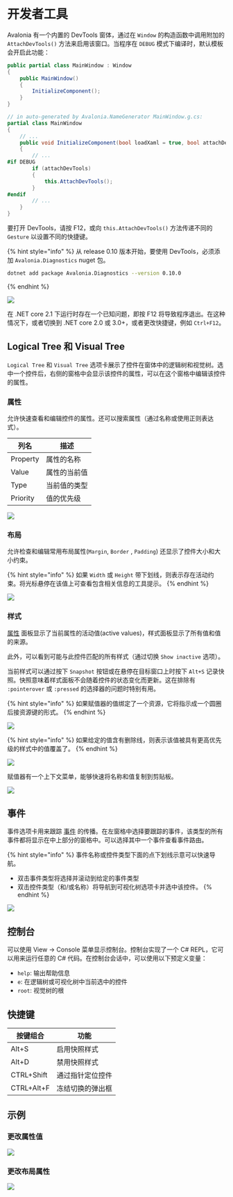 # 开发者工具

Avalonia 有一个内置的 DevTools 窗体，通过在 `Window` 的构造函数中调用附加的 `AttachDevTools()` 方法来启用该窗口。当程序在 `DEBUG` 模式下编译时，默认模板会开启此功能：

```csharp
public partial class MainWindow : Window
{
    public MainWindow()
    {
        InitializeComponent();
    }
}

// in auto-generated by Avalonia.NameGenerator MainWindow.g.cs:
partial class MainWindow
{
    // ...
    public void InitializeComponent(bool loadXaml = true, bool attachDevTools = true)
    {
        // ...
#if DEBUG
        if (attachDevTools)
        {
            this.AttachDevTools();
        }
#endif
        // ...
    }
}
```

要打开 DevTools，请按 F12，或向 `this.AttachDevTools()` 方法传递不同的 `Gesture` 以设置不同的快捷键。

{% hint style="info" %}
从 release 0.10 版本开始，要使用 DevTools，必须添加 `Avalonia.Diagnostics` nuget 包。

```bash
dotnet add package Avalonia.Diagnostics --version 0.10.0
```

{% endhint %}

![](<../../.gitbook/assets/image (23).png>)

在 .NET core 2.1 下运行时存在一个已知问题，即按 F12 将导致程序退出。在这种情况下，或者切换到 .NET core 2.0 或 3.0+，或者更改快捷键，例如 `Ctrl+F12`。

## Logical Tree 和 Visual Tree

`Logical Tree` 和 `Visual Tree` 选项卡展示了控件在窗体中的逻辑树和视觉树。选中一个控件后，右侧的窗格中会显示该控件的属性，可以在这个窗格中编辑该控件的属性。

### 属性

允许快速查看和编辑控件的属性。还可以搜索属性（通过名称或使用正则表达式）。

| 列名       | 描述     |
|----------|--------|
| Property | 属性的名称  |
| Value    | 属性的当前值 |
| Type     | 当前值的类型 |
| Priority | 值的优先级  |

![](<../../.gitbook/assets/image (26).png>)

### 布局

允许检查和编辑常用布局属性\(`Margin`, `Border` , `Padding`\)
还显示了控件大小和大小约束。

{% hint style="info" %}
如果 `Width` 或 `Height` 带下划线，则表示存在活动约束。将光标悬停在该值上可查看包含相关信息的工具提示。
{% endhint %}

![](<../../.gitbook/assets/image (24) (1) (1).png>)

### 样式

[属性](developer-tools.md#properties) 面板显示了当前属性的活动值(active values)，样式面板显示了所有值和值的来源。

此外，可以看到可能与此控件匹配的所有样式（通过切换 `Show inactive` 选项）。

当前样式可以通过按下 `Snapshot` 按钮或在悬停在目标窗口上时按下 `Alt+S` 记录快照。快照意味着样式面板不会随着控件的状态变化而更新。这在排除有 `:pointerover` 或 `:pressed` 的选择器的问题时特别有用。

{% hint style="info" %}
如果赋值器的值绑定了一个资源，它将指示成一个圆圈后接资源键的形式。
{% endhint %}

![](<../../.gitbook/assets/image (27).png>)

{% hint style="info" %}
如果给定的值含有删除线，则表示该值被具有更高优先级的样式中的值覆盖了。
{% endhint %}

![](<../../.gitbook/assets/image (28).png>)

赋值器有一个上下文菜单，能够快速将名称和值复制到剪贴板。

![](<../../.gitbook/assets/image (25).png>)

## 事件

事件选项卡用来跟踪 [事件](../input/) 的传播。在左窗格中选择要跟踪的事件，该类型的所有事件都将显示在中上部分的窗格中。可以选择其中一个事件查看事件路由。

{% hint style="info" %}
事件名称或控件类型下面的点下划线示意可以快速导航。

* 双击事件类型将选择并滚动到给定的事件类型
* 双击控件类型（和/或名称）将导航到可视化树选项卡并选中该控件。
{% endhint %}

![](<../../.gitbook/assets/image (29).png>)

## 控制台

可以使用 View → Console 菜单显示控制台。控制台实现了一个 C# REPL，它可以用来运行任意的 C# 代码。在控制台会话中，可以使用以下预定义变量：

* `help`: 输出帮助信息
* `e`: 在逻辑树或可视化树中当前选中的控件
* `root`: 视觉树的根

## 快捷键

| 按键组合       | 功能       |
|------------|----------|
| Alt+S      | 启用快照样式   |
| Alt+D      | 禁用快照样式   |
| CTRL+Shift | 通过指针定位控件 |
| CTRL+Alt+F | 冻结切换的弹出框 |

## 示例

### 更改属性值

![](../../.gitbook/assets/devtools-change-property.gif)

### 更改布局属性

![](../../.gitbook/assets/devtools-change-layout.gif)
